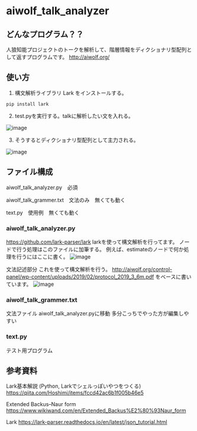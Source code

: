 # aiwolf_talk_analyzer

## どんなプログラム？？
人狼知能プロジェクトのトークを解析して、階層情報をディクショナリ型配列として返すプログラムです。
http://aiwolf.org/

## 使い方
1. 構文解析ライブラリ Lark をインストールする。
 ```
 pip install lark
 ```

2. test.pyを実行する。talkに解析したい文を入れる。

![image](https://user-images.githubusercontent.com/71608299/156884160-32be3689-9f3e-488a-a15b-61b2a03198d9.png)


3. そうするとディクショナリ型配列として主力される。

![image](https://user-images.githubusercontent.com/71608299/156884035-2f1eb25e-92b6-4418-98ba-ddf57cf270d8.png)


## ファイル構成

aiwolf_talk_analyzer.py　必須

aiwolf_talk_grammer.txt　文法のみ　無くても動く

text.py　使用例　無くても動く

### aiwolf_talk_analyzer.py
https://github.com/lark-parser/lark
larkを使って構文解析を行ってます。
ノードで行う処理はこのファイルに加筆する。
例えば、estimateのノードで何か処理を行うにはここに書く。
![image](https://user-images.githubusercontent.com/71608299/156884677-fa4873e9-8364-4d31-82c4-64b9d26d8fef.png)

文法記述部分
これを使って構文解析を行う。
http://aiwolf.org/control-panel/wp-content/uploads/2019/02/protocol_2019_3_6m.pdf
をベースに書いています。
![image](https://user-images.githubusercontent.com/71608299/156893311-42457286-7334-49c8-825a-e583a7bcef75.png)


### aiwolf_talk_grammer.txt
文法ファイル
aiwolf_talk_analyzer.pyに移動
多分こっちでやった方が編集しやすい

### text.py
テスト用プログラム

## 参考資料
Lark基本解説 (Python, Larkでシェルっぽいやつをつくる)
https://qiita.com/Hoshimi/items/fccd42ac6b1f005b46e5

Extended Backus–Naur form
https://www.wikiwand.com/en/Extended_Backus%E2%80%93Naur_form

Lark
https://lark-parser.readthedocs.io/en/latest/json_tutorial.html
